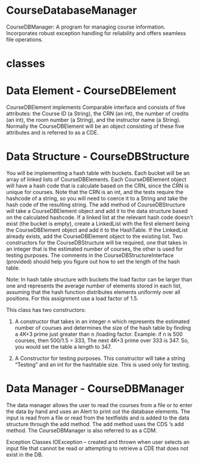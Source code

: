 # CourseDatabaseManager
CourseDBManager: A program for managing course information. Incorporates robust exception handling for reliability and offers seamless file operations.

# classes
# Data Element - CourseDBElement
CourseDBElement implements Comparable interface and consists of five attributes: the Course ID (a String), the CRN (an int), the number of credits (an int), the room number (a String), and the instructor name (a String).   Normally the CourseDBElement will be an object consisting of these five attributes and is referred to as a CDE.

# Data Structure - CourseDBStructure 
You will be implementing a hash table with buckets. Each bucket will be an array of linked lists of CourseDBElements.  Each CourseDBElement object will have a hash code that is calculate based on the CRN, since the CRN is unique for courses.  Note that the CRN is an int, and the tests require the hashcode of a string, so you will need to coerce it to a String and take the hash code of the resulting string.  The add method of CourseDBStructure will take a CourseDBElement object and add it to the data structure based on the calculated hashcode. If a linked list at the relevant hash code doesn’t exist (the bucket is empty), create a LinkedList with the first element being the CourseDBElement object and add it to the HashTable. If the LinkedList already exists, add the CourseDBElement object to the existing list. 
Two constructors for the CourseDBStructure will be required, one that takes in an integer that is the estimated number of courses, the other is used for testing purposes.  The comments in the CourseDBStructureInterface (provided) should help you figure out how to set the length of the hash table. 

Note: In hash table structure with buckets the load factor can be larger than one and represents the average number of elements stored in each list, assuming that the hash function distributes elements uniformly over all positions. For this assignment use a load factor of 1.5.

This class has two constructors:
1)	A constructor that takes in an integer n which represents the estimated number of 
courses and determines the size of the hash table by finding a 4K+3 prime just greater than n /loading factor.
Example:  if n is 500 courses, then 500/1.5 = 333, The next 4K+3 prime over 333 is 347.  So, you would set the table a length to 347.

2)	A Constructor for testing purposes. This constructor will take a string “Testing” and an int for the hashtable size.  This is used only for testing.

 
# Data Manager - CourseDBManager
The data manager allows the user to read the courses from a file or to enter the data by hand and uses an Alert to print out the database elements. The input is read from a file or read from the textfields and is added to the data structure through the add method.  The add method uses the CDS ‘s add method. The CourseDBManager is also referred to as a CDM.

Exception Classes
IOException – created and thrown when user selects an input file that cannot be read or attempting to retrieve a CDE that does not exist in the DB.
